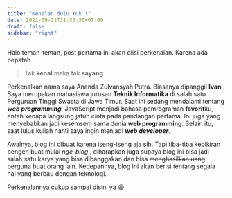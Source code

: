 ```yaml
---
title: "Kenalan dulu Yuk !"
date: 2021-09-21T11:33:30+07:00
draft: false
sidebar: "right"
---
```


Halo teman-teman, post pertama ini akan diisi perkenalan. Karena ada pepatah

> Tak **kenal** maka tak **sayang**

Perkenalkan nama saya Ananda Zulvansyah Putra. Biasanya dipanggil **Ivan** . Saya merupakan mahasiswa jurusan **Teknik Informatika** di salah satu Perguruan Tinggi Swasta di Jawa Timur. Saat ini sedang mendalami tentang **_web programming_**. JavaScript menjadi bahasa pemrograman **favorit**ku, entah kenapa langsung jatuh cinta pada pandangan pertama. Ini juga yang menyebabkan jadi kesemsem sama dunia **web programming**. Selain itu, saat lulus kuliah nanti saya ingin menjadi **_web developer_**.

Awalnya, blog ini dibuat karena iseng-iseng aja sih. Tapi tiba-tiba kepikiran pengen buat mulai _nge-blog_ , diharapkan juga supaya blog ini bisa jadi salah satu karya yang bisa dibanggakan dan bisa ~~menghasilkan uang~~ berguna buat orang lain. Kedepannya, blog ini akan berisi tentang segala hal yang berbau dengan teknologi.

Perkenalannya cukup sampai disini ya 😃
